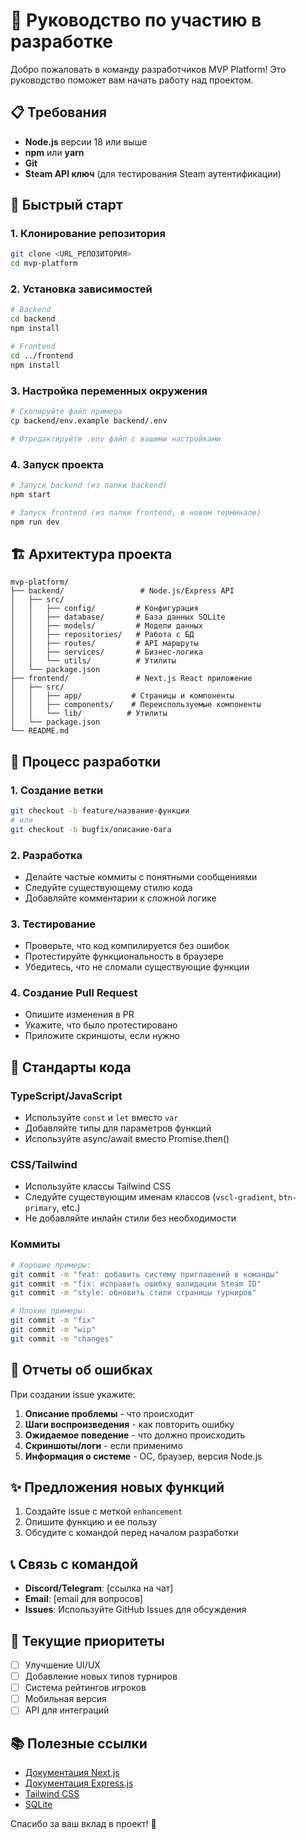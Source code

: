# 🤝 Руководство по участию в разработке

Добро пожаловать в команду разработчиков MVP Platform! Это руководство поможет вам начать работу над проектом.

## 📋 Требования

- **Node.js** версии 18 или выше
- **npm** или **yarn**
- **Git**
- **Steam API ключ** (для тестирования Steam аутентификации)

## 🚀 Быстрый старт

### 1. Клонирование репозитория
```bash
git clone <URL_РЕПОЗИТОРИЯ>
cd mvp-platform
```

### 2. Установка зависимостей
```bash
# Backend
cd backend
npm install

# Frontend
cd ../frontend
npm install
```

### 3. Настройка переменных окружения
```bash
# Скопируйте файл примера
cp backend/env.example backend/.env

# Отредактируйте .env файл с вашими настройками
```

### 4. Запуск проекта
```bash
# Запуск backend (из папки backend)
npm start

# Запуск frontend (из папки frontend, в новом терминале)
npm run dev
```

## 🏗️ Архитектура проекта

```
mvp-platform/
├── backend/                 # Node.js/Express API
│   ├── src/
│   │   ├── config/         # Конфигурация
│   │   ├── database/       # База данных SQLite
│   │   ├── models/         # Модели данных
│   │   ├── repositories/   # Работа с БД
│   │   ├── routes/         # API маршруты
│   │   ├── services/       # Бизнес-логика
│   │   └── utils/          # Утилиты
│   └── package.json
├── frontend/               # Next.js React приложение
│   ├── src/
│   │   ├── app/           # Страницы и компоненты
│   │   ├── components/    # Переиспользуемые компоненты
│   │   └── lib/          # Утилиты
│   └── package.json
└── README.md
```

## 🔄 Процесс разработки

### 1. Создание ветки
```bash
git checkout -b feature/название-функции
# или
git checkout -b bugfix/описание-бага
```

### 2. Разработка
- Делайте частые коммиты с понятными сообщениями
- Следуйте существующему стилю кода
- Добавляйте комментарии к сложной логике

### 3. Тестирование
- Проверьте, что код компилируется без ошибок
- Протестируйте функциональность в браузере
- Убедитесь, что не сломали существующие функции

### 4. Создание Pull Request
- Опишите изменения в PR
- Укажите, что было протестировано
- Приложите скриншоты, если нужно

## 📝 Стандарты кода

### TypeScript/JavaScript
- Используйте `const` и `let` вместо `var`
- Добавляйте типы для параметров функций
- Используйте async/await вместо Promise.then()

### CSS/Tailwind
- Используйте классы Tailwind CSS
- Следуйте существующим именам классов (`vscl-gradient`, `btn-primary`, etc.)
- Не добавляйте инлайн стили без необходимости

### Коммиты
```bash
# Хорошие примеры:
git commit -m "feat: добавить систему приглашений в команды"
git commit -m "fix: исправить ошибку валидации Steam ID"
git commit -m "style: обновить стили страницы турниров"

# Плохие примеры:
git commit -m "fix"
git commit -m "wip"
git commit -m "changes"
```

## 🐛 Отчеты об ошибках

При создании issue укажите:
1. **Описание проблемы** - что происходит
2. **Шаги воспроизведения** - как повторить ошибку
3. **Ожидаемое поведение** - что должно происходить
4. **Скриншоты/логи** - если применимо
5. **Информация о системе** - ОС, браузер, версия Node.js

## ✨ Предложения новых функций

1. Создайте issue с меткой `enhancement`
2. Опишите функцию и ее пользу
3. Обсудите с командой перед началом разработки

## 📞 Связь с командой

- **Discord/Telegram**: [ссылка на чат]
- **Email**: [email для вопросов]
- **Issues**: Используйте GitHub Issues для обсуждения

## 🎯 Текущие приоритеты

- [ ] Улучшение UI/UX
- [ ] Добавление новых типов турниров
- [ ] Система рейтингов игроков
- [ ] Мобильная версия
- [ ] API для интеграций

## 📚 Полезные ссылки

- [Документация Next.js](https://nextjs.org/docs)
- [Документация Express.js](https://expressjs.com/)
- [Tailwind CSS](https://tailwindcss.com/docs)
- [SQLite](https://www.sqlite.org/docs.html)

Спасибо за ваш вклад в проект! 🚀
